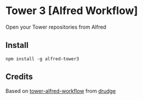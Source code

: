 # Tower 3 [Alfred Workflow]
Open your Tower repositories from Alfred

## Install
`npm install -g alfred-tower3`

## Credits
Based on [tower-alfred-workflow](https://github.com/drudge/tower-alfred-workflow) from [drudge](https://github.com/drudge/)